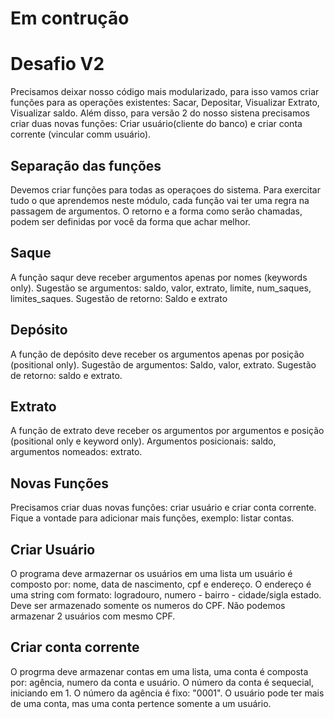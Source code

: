 # Em contrução

# Desafio V2 

Precisamos deixar nosso código mais modularizado, para isso vamos criar funções para as operações existentes: Sacar, Depositar, Visualizar Extrato, Visualizar saldo. Além disso, para versão 2 do nosso sistena precisamos criar duas novas funções: Criar usuário(cliente do banco) e criar conta corrente (vincular comm usuário). 

## Separação das funções 
Devemos criar funções para todas as operaçoes do sistema. Para exercitar tudo o que aprendemos neste módulo, cada função vai ter uma regra na passagem de argumentos. O retorno e a forma como serão chamadas, podem ser definidas por você da forma que achar melhor. 

## Saque 
A função saqur deve receber argumentos apenas por nomes (keywords only). Sugestão se argumentos: saldo, valor, extrato, limite, num_saques, limites_saques. Sugestão de retorno: Saldo e extrato 

## Depósito
A função de depósito deve receber os argumentos apenas por posição (positional only). Sugestão de argumentos: Saldo, valor, extrato. Sugestão de retorno: saldo e extrato.

## Extrato
A função de extrato deve receber os argumentos por argumentos e posição (positional only e keyword only). Argumentos posicionais: saldo, argumentos nomeados: extrato.

## Novas Funções 
Precisamos criar duas novas funções: criar usuário e criar conta corrente. Fique a vontade para adicionar mais funções, exemplo: listar contas.

## Criar Usuário
O programa deve armazernar os usuários em uma lista um usuário é composto por: nome, data de nascimento, cpf e endereço. O endereço é uma string com formato: logradouro, numero - bairro - cidade/sigla estado. Deve ser armazenado somente os numeros do CPF. Não podemos armazenar 2 usuários com mesmo CPF.

## Criar conta corrente
O progrma deve armazenar contas em uma lista, uma conta é composta por: agência, numero da conta e usuário. O número da conta é sequecial, iniciando em 1. O número da agência é fixo: "0001". O usuário pode ter mais de uma conta, mas uma conta pertence somente a um usuário.